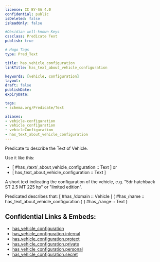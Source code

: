```yaml
---
license: CC BY-SA 4.0
confidential: public
isDeleted: false
isReadOnly: false

#Obsidian well-known Keys
cssclass: Predicate Text
publish: true

# Hugo Tags
type: Pred_Text

title: has_vehicle_configuration
linkTitle: has_text_about_vehicle_configuration

keywords: [vehicle, configuration]
layout: 
draft: false
publishDate:
expiryDate: 

tags:
- schema.org/Predicate/Text

aliases:
- vehicle-configuration
- vehicle_configuration
- vehicleConfiguration
- has_text_about_vehicle_configuration
---
```


Predicate to describe the Text of Vehicle.

Use it like this: 
- [ #has_/text/_about_vehicle_configuration :: Text ] or 
- [ has_text_about_vehicle_configuration :: Text ] 

A short text indicating the configuration of the vehicle, e.g. "5dr hatchback ST 2.5 MT 225 hp" or "limited edition".

Predicated describes that: 
[ #has_/domain  :: Vehicle ]
( #has_/name :: has_text_about_vehicle_configuration )
( #has_/range :: Text )



## Confidential Links & Embeds: 
- [has_vehicle_configuration](../../../../_public/schema.org/Predicate/Texts/has_vehicle_configuration.md) 
- [has_vehicle_configuration.internal](../../../../_internal/schema.org/Predicate/Texts/has_vehicle_configuration.internal.md) 
- [has_vehicle_configuration.protect](../../../../_protect/schema.org/Predicate/Texts/has_vehicle_configuration.protect.md) 
- [has_vehicle_configuration.private](../../../../_private/schema.org/Predicate/Texts/has_vehicle_configuration.private.md) 
- [has_vehicle_configuration.personal](../../../../_personal/schema.org/Predicate/Texts/has_vehicle_configuration.personal.md) 
- [has_vehicle_configuration.secret](../../../../_secret/schema.org/Predicate/Texts/has_vehicle_configuration.secret.md) 
